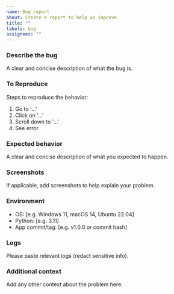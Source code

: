 ```yaml
---
name: Bug report
about: Create a report to help us improve
title: ""
labels: bug
assignees: ""
---
```


### Describe the bug
A clear and concise description of what the bug is.

### To Reproduce
Steps to reproduce the behavior:
1. Go to '...'
2. Click on '...'
3. Scroll down to '...'
4. See error

### Expected behavior
A clear and concise description of what you expected to happen.

### Screenshots
If applicable, add screenshots to help explain your problem.

### Environment
- OS: [e.g. Windows 11, macOS 14, Ubuntu 22.04]
- Python: [e.g. 3.11]
- App commit/tag: [e.g. v1.0.0 or commit hash]

### Logs
Please paste relevant logs (redact sensitive info).

### Additional context
Add any other context about the problem here.

